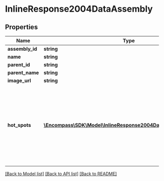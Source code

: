 # InlineResponse2004DataAssembly

## Properties
Name | Type | Description | Notes
------------ | ------------- | ------------- | -------------
**assembly_id** | **string** |  | [optional] 
**name** | **string** |  | [optional] 
**parent_id** | **string** |  | [optional] 
**parent_name** | **string** |  | [optional] 
**image_url** | **string** |  | [optional] 
**hot_spots** | [**\Encompass\SDK\Model\InlineResponse2004DataAssemblyHotSpots[]**](InlineResponse2004DataAssemblyHotSpots.md) | array of hotspot corrdinates for adding over the main image.  This array will be in the same order as the &#x60;parts&#x60; array. | [optional] 

[[Back to Model list]](../../README.md#documentation-for-models) [[Back to API list]](../../README.md#documentation-for-api-endpoints) [[Back to README]](../../README.md)

